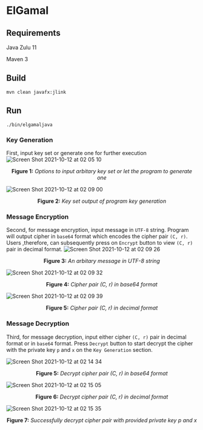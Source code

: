# ElGamal

## Requirements
Java Zulu 11

Maven 3

## Build
`mvn clean javafx:jlink`

## Run
`./bin/elgamaljava`

### Key Generation
First, input key set or generate one for further execution
![Screen Shot 2021-10-12 at 02 05 10](https://user-images.githubusercontent.com/17959734/136843298-e12389ca-3ed5-4957-b869-09b391407847.png)
<p align = "center">
  <b>Figure 1:</b> <i>Options to input arbitary key set or let the program to generate one</i>
</p>

![Screen Shot 2021-10-12 at 02 09 00](https://user-images.githubusercontent.com/17959734/136843676-badabe0e-bc19-45ae-babd-6565e9147714.png)
<p align = "center">
  <b>Figure 2:</b> <i>Key set output of program key generation</i>
</p>


### Message Encryption
Second, for message encryption, input message in `UTF-8` string. Program will output cipher in `base64` format which encodes the cipher pair `(C, r)`. Users ,therefore, can subsequently press on `Encrypt` button to view `(C, r)` pair in decimal format.
![Screen Shot 2021-10-12 at 02 09 26](https://user-images.githubusercontent.com/17959734/136843732-22a28287-51ff-4ec3-ab46-66a2784ff7ca.png)
<p align = "center">
  <b>Figure 3:</b> <i>An arbitary message in UTF-8 string</i>
</p>

![Screen Shot 2021-10-12 at 02 09 32](https://user-images.githubusercontent.com/17959734/136843744-acfe89a9-1e1b-499a-badd-9ec127278618.png)
<p align = "center">
  <b>Figure 4:</b> <i>Cipher pair (C, r) in base64 format</i>
</p>

![Screen Shot 2021-10-12 at 02 09 39](https://user-images.githubusercontent.com/17959734/136843754-323268b9-9bf5-4bcc-b486-24dcead04aa6.png)
<p align = "center">
  <b>Figure 5:</b> <i>Cipher pair (C, r) in decimal format</i>
</p>

### Message Decryption
Third, for message decryption, input either cipher `(C, r)` pair in decimal format or in `base64` format. Press `Decrypt` button to start decrypt the cipher with the private key `p` and `x` on the `Key Generation` section.

![Screen Shot 2021-10-12 at 02 14 34](https://user-images.githubusercontent.com/17959734/136844243-2a8d6b28-403f-4cd0-8000-7e805e8bdca9.png)
<p align = "center">
  <b>Figure 5:</b> <i>Decrypt cipher pair (C, r) in base64 format</i>
</p>

![Screen Shot 2021-10-12 at 02 15 05](https://user-images.githubusercontent.com/17959734/136844287-26f00de2-fc98-4344-b34f-336f1579a704.png)
<p align = "center">
  <b>Figure 6:</b> <i>Decrypt cipher pair (C, r) in decimal format</i>
</p>

![Screen Shot 2021-10-12 at 02 15 35](https://user-images.githubusercontent.com/17959734/136844321-23de12b0-b427-4e94-aaf5-bf23c7781a8c.png)
<p align = "center">
  <b>Figure 7:</b> <i>Successfully decrypt cipher pair with provided private key p and x</i>
</p>
